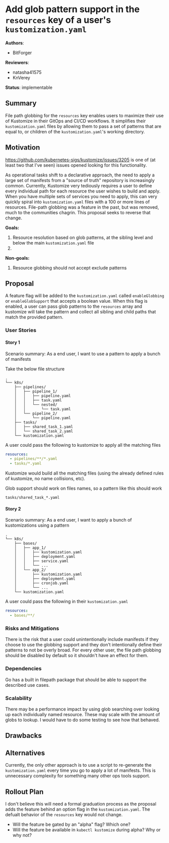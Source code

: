 <!--
**Note:** When your proposal is complete, all of these comment blocks should be removed.

To get started with this template:

- [ ] **Make a copy of this file.**
  Name it `YY-MM-short-descriptive-title.md` (where `YY-MM` is the current year and month).
- [ ] **Fill out this file as best you can.**
  At minimum, you should fill in the "Summary" and "Motivation" sections.
- [ ] **Create a PR.**
  Ping `@kubernetes-sigs/kustomize-admins` and `@kubernetes-sigs/kustomize-maintainers`.
-->

# Add glob pattern support in the `resources` key of a user's `kustomization.yaml`

**Authors**:
- BitForger

**Reviewers**: <!-- List at least one Kustomize approver (https://github.com/kubernetes-sigs/kustomize/blob/master/OWNERS#L2) -->
- natasha41575
- KnVerey

**Status**: implementable
<!--
In general, all proposals made should be merged for the record, whether or not they are accepted.
Use the status field to record the results of the latest review:
- implementable: The default for this repo. If the proposal is merged, you can start working on it.
- deferred: The proposal may be accepted in the future, but it has been shelved for the time being.
A new PR must be opened to update the proposal and gain reviewer consensus before work can begin.
- withdrawn: The author changed their mind and no longer wants to pursue the proposal.
A new PR must be opened to update the proposal and gain reviewer consensus before work can begin.
- rejected: This proposal should not be implemented.
- replaced: If you submit a new proposal that supersedes an older one,
update the older one's status to "replaced by <link>".
-->

## Summary

<!--
In one short paragraph, summarize why this change is important to Kustomize users.
-->
File path globbing for the `resources` key enables users to maximize their use of Kustomize in their GitOps and CI/CD workflows. It simplifies their `kustomization.yaml` files by allowing them to pass a set of patterns that are equal to, or children of the `kustomization.yaml`'s working directory.

## Motivation

<!--
If this proposal is an expansion of an existing GitHub issue, link to it here.
-->
https://github.com/kubernetes-sigs/kustomize/issues/3205 is one of (at least two that I've seen) issues opened looking for this functionality.

As operational tasks shift to a declarative approach, the need to apply a large set of manifests from a "source of truth" repository is increasingly common. Currently, Kustomize very tediously requires a user to define every individual path for each resource the user wishes to build and apply. When you have multiple sets of services you need to apply, this can very quickly spiral into `kustomization.yaml` files with a 100 or more lines of resources. File-path globbing was a feature in the past, but was removed, much to the communities chagrin. This proposal seeks to reverse that change.

**Goals:**
<!--
List the specific goals of the proposal. What is it trying to achieve? How will we
know that this has succeeded?
-->
1. Resource resolution based on glob patterns, at the sibling level and below the main `kustomization.yaml` file
2. 


**Non-goals:**
<!--
What is out of scope for this proposal? Listing non-goals helps to focus discussion
and make progress.
-->
1. Resource globbing should not accept exclude patterns

## Proposal

<!--
This is where we get down to the specifics of what the proposal actually is.
Include enough information to illustrate your proposal, but try not to
overwhelm reviewers with details. Focus on APIs and interfaces rather than implementation details,
e.g.:
- Does this proposal require new kinds, fields or CLI flags?
- Will this feature require extending the public interface of Kustomize's Go packages?
(it's ok if you're not sure yet)

A proof of concept PR is NOT required but is preferable to including large amounts of code
inline here, if you feel such implementation details are required to adequately explain your design.
If you have a PR, link to it at the top of this section.
-->
A feature flag will be added to the `kustomization.yaml` called `enableGlobbing` or `enableGlobSupport` that accepts a boolean value. When this flag is enabled, a user can pass glob patterns to the `resources` array and kustomize will take the pattern and collect all sibling and child paths that match the provided pattern.


### User Stories
<!--
Describe what people will be able to do if this KEP is implemented. If different user personas
will use the feature differently, consider writing separate stories for each.
Include as much detail as possible so that people can understand the "how" of the system.
The goal here is to make this feel real for users without getting bogged down.
-->

#### Story 1

Scenario summary: As a end user, I want to use a pattern to apply a bunch of manifests
<!--
A walkthrough of what it will look like for a user to take advantage of the new feature.
Include the steps the user will take and samples of the commands they'll run
and config they'll use.
-->

Take the below file structure

```
.
└── k8s/
    ├── pipelines/
    │   ├── pipeline_1/
    │   │   ├── pipeline.yaml
    │   │   ├── task.yaml
    │   │   └── nested/
    │   │       └── task.yaml
    │   └── pipeline_2/
    │       └── pipeline.yaml
    ├── tasks/
    │   ├── shared_task_1.yaml
    │   └── shared_task_2.yaml
    └── kustomization.yaml
```

A user could pass the following to kustomize to apply all the matching files

```yaml
resources:
  - pipelines/**/*.yaml
  - tasks/*.yaml
```

Kustomize would build all the matching files (using the already defined rules of kustomize, no name collisions, etc).

Glob support should work on files names, so a pattern like this should work

```
tasks/shared_task_*.yaml
```

#### Story 2

Scenario summary: As a end user, I want to apply a bunch of kustomizations using a pattern
<!--
A walkthrough of what it will look like for a user to take advantage of the new feature.
Include the steps the user will take and samples of the commands they'll run
and config they'll use.
-->

```
.
└── k8s/
    ├── bases/
    │   ├── app_1/
    │   │   ├── kustomization.yaml
    │   │   ├── deployment.yaml
    │   │   ├── service.yaml
    │   │   └── ...
    │   └── app_2/
    │       ├── kustomization.yaml
    │       ├── deployment.yaml
    │       ├── cronjob.yaml
    │       └── ...
    └── kustomization.yaml
```

A user could pass the following in their `kustomization.yaml`

```yaml
resources:
  - bases/**/
```

### Risks and Mitigations
<!--
What are the risks of this proposal, and how do we mitigate? Think broadly.
For example, consider both security, end-user privacy, and how this will
impact the larger Kubernetes ecosystem.
-->

There is the risk that a user could unintentionally include manifests if they choose to use the globbing support and they don't intentionally define their patterns to not be overly broad. For every other user, the file path globbing should be disabled by default so it shouldn't have an effect for them.

### Dependencies
<!--
Kustomize tightly controls its Go dependencies in order to remain approved for
integration into kubectl. It cannot depend directly on kubectl or apimachinery code.
Identify any new Go dependencies this proposal will require Kustomize to pull in.
If any of them are large, is there another option?
-->

Go has a built in filepath package that should be able to support the described use cases.

### Scalability
<!--
Is this feature expected to have a performance impact?
Explain to what extent and under what conditions.
-->

There may be a performance impact by using glob searching over looking up each individually named resource. These may scale with the amount of globs to lookup. I would have to do some testing to see how that behaved.

## Drawbacks
<!--
Why should this proposal _not_ be implemented?
-->



## Alternatives
<!--
What other approaches did you consider, and why did you rule them out? Be concise,
but do include enough information to express the idea and why it was not acceptable.
-->

Currently, the only other approach is to use a script to re-generate the `kustomization.yaml` every time you go to apply a lot of manifests. This is unnecessary complexity for something many other ops tools support.

## Rollout Plan
<!--
Depending on the scope of the features and the risks enabling it implies,
you may need to use a formal graduation process. If you don't think this is
necessary, explain why here, and delete the alpha/beta/GA headings below.
-->

I don't believe this will need a formal graduation process as the proposal adds the feature behind an option flag in the `kustomization.yaml`. The defualt behavior of the `resources` key would not change.

<!-- ### Alpha -->
<!--
New Kinds should be introduced with an alpha group version.
New major features should often be gated by an alpha flag at first.
New transformers can be introduced for use in the generators/validators/transformers fields
before they get their own top-level field in Kustomization.
-->

- Will the feature be gated by an "alpha" flag? Which one?
- Will the feature be available in `kubectl kustomize` during alpha? Why or why not?

<!-- ### Beta -->
<!--
If the alpha was not available in `kubectl kustomize`, you need a beta phase where it is.
Full parity with `kubectl kustomize` is required at this stage.
-->

<!-- ### GA -->
<!--
You should generally wait at least two `kubectl` release cycles before promotion to GA,
to ensure that the broader user base has time to try the feature and provide feedback.
For example, if your feature first appears in kubectl 1.23, promote it in 1.25 or later.
-->
